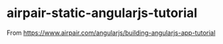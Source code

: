 # airpair-static-angularjs-tutorial
From https://www.airpair.com/angularjs/building-angularjs-app-tutorial
